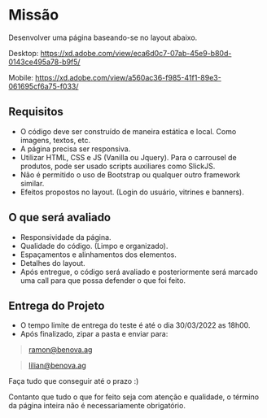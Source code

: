 Missão
====================

Desenvolver uma página baseando-se no layout abaixo.

Desktop: https://xd.adobe.com/view/eca6d0c7-07ab-45e9-b80d-0143ce495a78-b9f5/

Mobile: https://xd.adobe.com/view/a560ac36-f985-41f1-89e3-061695cf6a75-f033/

## Requisitos

- O código deve ser construído de maneira estática e local. Como imagens, textos, etc.
- A página precisa ser responsiva.
- Utilizar HTML, CSS e JS (Vanilla ou Jquery). Para o carrousel de produtos, pode ser usado scripts auxiliares como SlickJS.
- Não é permitido o uso de Bootstrap ou qualquer outro framework similar.
- Efeitos propostos no layout. (Login do usuário, vitrines e banners).

## O que será avaliado

- Responsividade da página.
- Qualidade do código. (Limpo e organizado).
- Espaçamentos e alinhamentos dos elementos.
- Detalhes do layout.
- Após entregue, o código será avaliado e posteriormente será marcado uma call para que possa defender o que foi feito.

## Entrega do Projeto

- O tempo limite de entrega do teste é até o dia 30/03/2022 as 18h00.
- Após finalizado, zipar a pasta e enviar para:

> ramon@benova.ag

> lilian@benova.ag


Faça tudo que conseguir até o prazo :)

Contanto que tudo o que for feito seja com atenção e qualidade, o término da página inteira não é necessariamente obrigatório.